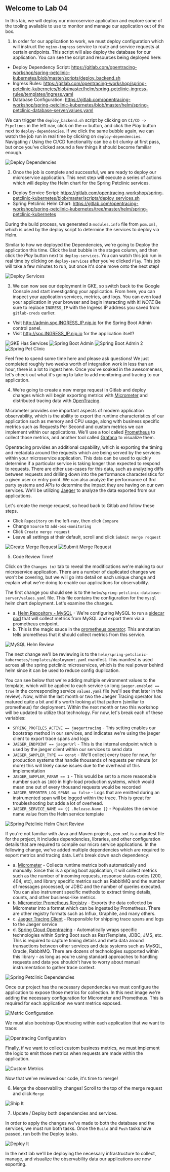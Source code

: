 Welcome to Lab 04
---

In this lab, we will deploy our microservice application and explore some of the tooling available to use to monitor and manage our application out of the box.

1. In order for our application to work, we must deploy configuration which will instruct the `nginx-ingress` service to route and service requests at certain endpoints. This script will also deploy the database for our application. You can see the script and resources being deployed here:

* Deploy Dependency Script: https://gitlab.com/opentracing-workshop/spring-petclinic-kubernetes/blob/master/scripts/deploy_backend.sh
* Ingress Rules: https://gitlab.com/opentracing-workshop/spring-petclinic-kubernetes/blob/master/helm/spring-petclinic-ingress-rules/templates/ingress.yaml
* Database Configuration: https://gitlab.com/opentracing-workshop/spring-petclinic-kubernetes/blob/master/helm/spring-petclinic-database-server/values.yaml

We can trigger the `deploy_backend.sh` script by clicking on `CI/CD -> Pipelines` in the left nav, click on the `>>` button, and click the _Play_ button next to `deploy-dependencies`. If we click the same bubble again, we can watch the job run in real time by clicking on `deploy-dependencies`. Navigating / Using the CI/CD functionality can be a bit clunky at first pass, but once you've clicked around a few things it should become familiar enough.

![Deploy Dependencies](lab-04/images/img01.png)

2. Once the job is complete and successful, we are ready to deploy our microservice application. This next step will execute a series of actions which will deploy the Helm chart for the Spring Petclinic services. 

* Deploy Service Script: https://gitlab.com/opentracing-workshop/spring-petclinic-kubernetes/blob/master/scripts/deploy_services.sh
* Spring Petclinic Helm Chart: https://gitlab.com/opentracing-workshop/spring-petclinic-kubernetes/tree/master/helm/spring-petclinic-kubernetes

During the build process, we generated a `modules.info` file from `pom.xml`, which is used by the deploy script to determine the services to deploy via Helm.

Similar to how we deployed the Dependencies, we're going to Deploy the application this time. Click the last bubble in the stages column, and then click the _Play_ button next to `deploy-services`. You can watch this job run in real time by clicking on `deploy-services` after you've clicked `Play`. This job will take a few minutes to run, but once it's done move onto the next step!

![Deploy Services](lab-04/images/img02.png)

3. We can now see our deployment in GKE, so switch back to the Google Console and start investigating your application. From here, you can inspect your application services, metrics, and logs. You can even load your application in your browser and begin interacting with it! *NOTE* Be sure to replace `INGRESS_IP` with the Ingress IP address you saved from `gitlab-creds` earlier.

* Visit http://admin.spc.INGRESS_IP.nip.io for the Spring Boot Admin control panel.
* Visit http://spc.INGRESS_IP.nip.io for the application itself!

![GKE Has Services](lab-04/images/img03a.png)
![Spring Boot Admin](lab-04/images/img03b.png)
![Spring Boot Admin 2](lab-04/images/img03d.png)
![Spring Pet Clinic](lab-04/images/img03c.png)

Feel free to spend some time here and please ask questions! We just completed roughly two weeks worth of integration work in less than an hour, there is a lot to ingest here. Once you've soaked in the awesomeness, let's check out what it's going to take to add monitoring and tracing to our application.

4. We're going to create a new merge request in Gitlab and deploy changes which will begin exporting metrics with [Micrometer](https://micrometer.io/) and distributed tracing data with [OpenTracing](https://opentracing.io/).

Micrometer provides one important aspects of modern application observability, which is the ability to export the runtime characteristics of our application such as memory and CPU usage, along with business specific metrics such as Requests Per Second and custom metrics we can implement within our applications. We'll use a tool called [Prometheus](https://prometheus.io/) to collect those metrics, and another tool called [Grafana](https://grafana.com/) to visualize them.

Opentracing provides an additional capability, which is exporting the timing and metadata around the requests which are being served by the services within your microservice application. This data can be used to quickly determine if a particular service is taking longer than expected to respond to requests. There are other use-cases for this data, such as analyzing diffs between requests and drilling down into the performance characteristics for a given user or entry point. We can also analyze the performance of 3rd party systems and APIs to determine the impact they are having on our own services. We'll be utilizing [Jaeger](https://www.jaegertracing.io/) to analyze the data exported from our applications.

Let's create the merge request, so head back to Gitlab and follow these steps.

* Click `Repository` on the left-nav, then click `Compare`
* Change `Source` to `add-oss-monitoring`
* Click `Create merge request`
* Leave all settings at their default, scroll and click `Submit merge request`

![Create Merge Request](lab-04/images/img04.png)
![Submit Merge Request](lab-04/images/img04a.png)

5. Code Review Time!

Click on the `Changes (n)` tab to reveal the modifications we're making to our microservice application. There are a number of duplicated changes we won't be covering, but we will go into detail on each unique change and explain what we're doing to enable our applications for observability.

The first change you should see is to the `helm/spring-petclinic-database-server/values.yaml` file. This file contains the configuration for the `mysql` helm chart deployment. Let's examine the changes.

* a. [Helm Repository - MySQL](https://github.com/helm/charts/tree/master/stable/mysql) - We're configuring MySQL to run a [sidecar pod](https://kubernetes.io/docs/concepts/workloads/pods/pod-overview/) that will collect metrics from MySQL and export them via a prometheus endpoint.
* b. This is the magic sauce in the [prometheus operator](https://github.com/coreos/prometheus-operator). This annotation tells prometheus that it should collect metrics from this service.

![MySQL Helm Review](lab-04/images/img05a.png)

The next change we'll be reviewing is to the `helm/spring-petclinic-kubernetes/templates/deployment.yaml` manifest. This manifest is used across all the spring petclinic microservices, which is the real power behind helm since it can be used to reduce config duplication.

You can see below that we're adding multiple environment values to the template, which will be applied to each service so long `jaeger.enabled == true` in the corresponding service `values.yaml` file (we'll see that later in the review). Now, within the last month or two the Jaeger Tracing operator has matured quite a bit and it's worth looking at that pattern (similiar to prometheus) for deployment. Within the next month or two this workshop will be updated to utilize that technology. For now, let's break each of these variables:

* `SPRING_PROFILES_ACTIVE == jaegertracing` - This setting enables our bootstrap method in our services, and indicates we're using the jaeger client to export trace spans and logs
* `JAEGER_ENDPOINT == jaegerUrl` - This is the internal endpoint which is used by the jaeger client within our services to send data
* `JAEGER_SAMPLER_TYPE == const` - We'll collect every trace for now, for production systems that handle thousands of requests per minute (or more) this will likely cause issues due to the overhead of this implementation
* `JAEGER_SAMPLER_PARAM == 1` - This would be set to a more reasonable number such as `1000` in high-load production systems, which would mean one out of every thousand requests would be recorded
* `JAEGER_REPORTER_LOG_SPANS == false` - Logs that are emitted during an instrumented span will be logged within the trace. This is great for troubleshooting but adds a lot of overhead.
* `JAEGER_SERVICE_NAME == {{ .Release.Name }}` - Populates the service name value from the Helm service template

![Spring Petclinic Helm Chart Review](lab-04/images/img05b.png)

If you're not familiar with Java and Maven projects, `pom.xml` is a manifest file for the project, it includes dependencies, libraries, and other configuration details that are required to compile our micro service applications. In the following change, we've added multiple dependencies which are required to export metrics and tracing data. Let's break down each dependency:

* a. [Micrometer](https://micrometer.io/) - Collects runtime metrics both automatically and manually. Since this is a spring boot application, it will collect metrics such as the number of incoming requests, response status codes (200, 404, etc), and library specific metrics such as RabbitMQ and the number of messages processed, or JDBC and the number of queries executed. You can also instrument specific methods to extract timing details, counts, and other business-like metrics.
* b. [Micrometer Prometheus Registry](https://github.com/micrometer-metrics/micrometer/tree/master/implementations) - Exports the data collected by Micrometer into a format which can be ingested by Prometheus. There are other registry formats such as Influx, Graphite, and many others.
* c. [Jaeger Tracing Client](https://github.com/jaegertracing/jaeger-client-java) - Responsible for shipping trace spans and logs to the Jaeger service
* d. [Spring Cloud Opentracing](https://github.com/opentracing-contrib/java-spring-cloud) - Automatically wraps specific technologies within Spring Boot such as RestTemplate, JDBC, JMS, etc. This is required to capture timing details and meta data around transactions between other services and data systems such as MySQL, Oracle, RabbitMQ. There are dozens of technologies supported within this library - as long as you're using standard approaches to handling requests and data you shouldn't have to worry about manual instrumentation to gather trace context.

![Spring Petclinic Dependencies](lab-04/images/img05c.png)

Once our project has the necessary dependencies we must configure the application to expose those metrics for collection. In this next image we're adding the necessary configuration for Micrometer and Prometheus. This is required for each application we want metrics exposed.

![Metric Configuration](lab-04/images/img05d.png)

We must also bootstrap Opentracing within each application that we want to trace:

![Opentracing Configuration](lab-04/images/img05e.png)

Finally, if we want to collect custom business metrics, we must implement the logic to emit those metrics when requests are made within the application.

![Custom Metrics](lab-04/images/img05f.png)

Now that we've reviewed our code, it's time to merge!

6. Merge the observability changes! Scroll to the top of the merge request and click `Merge`

![Ship It](lab-04/images/img06.png)

7. Update / Deploy both dependencies and services.

In order to apply the changes we've made to both the database and the services, we must run both tasks. Once the `Build` and `Push` tasks have passed, run both the Deploy tasks.

![Deploy It](lab-04/images/img07.png)

In the next lab we'll be deploying the necessary infrastructure to collect, manage, and visualize the observability data our applications are now exporting.



